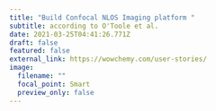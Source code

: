 ```yaml
---
title: "Build Confocal NLOS Imaging platform "
subtitle: according to O'Toole et al.
date: 2021-03-25T04:41:26.771Z
draft: false
featured: false
external_link: https://wowchemy.com/user-stories/
image:
  filename: ""
  focal_point: Smart
  preview_only: false
---
```

